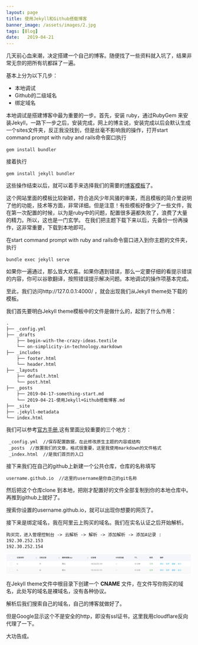 ```yaml
---
layout: page
title: 使用Jekyll和Github搭载博客
banner_image: /assets/images/2.jpg
tags: [Blog]
date:   2019-04-21
---
```


几天前心血来潮，决定搭建一个自己的博客。随便找了一些资料就入坑了，结果非常无奈的把所有坑都踩了一遍。

基本上分为以下几步：

- 本地调试
- Github的二级域名
- 绑定域名

本地调试是搭建博客中最为重要的一步。首先，安装 ruby，通过RubyGem 来安装Jekyll，一路下一步之后，安装完成，网上的博主说，安装完成以后会默认生成一个sites文件夹，反正我没找到，但是丝毫不影响我的操作，打开start command prompt with ruby and rails命令窗口执行

`gem install bundler`

接着执行

`gem install jekyll bundler`

这些操作结束以后，就可以着手来选择我们的需要的[博客模板](https://jekyll-themes.com/jekyll-theme-pdz/)了。

这个网站里面的模板比较新颖，符合追风少年风骚的审美，而且模板的简介里说明了他的功能，技术等方面，非常详细。但是注意！有些模板好像少了一些文件，我在第一次配置的时候，以为是ruby中的问题，配置很多遍都失败了，浪费了大量的精力。所以，这也是一门玄学。 在我们把主题下载下来以后，先备份一份再操作，这非常重要，下载到本地即可。

在start command prompt with ruby and rails命令窗口进入到你主题的文件夹，执行

`bundle exec jekyll serve`

如果你一遍通过，那么皆大欢喜。如果你遇到错误，那么一定要仔细的看提示错误的内容，你可以谷歌翻译，按照错误提示解决问题。本地调试的操作项基本完成。

至此，我们访问http://127.0.0.1:4000/  ，就会出现我们从Jekyll theme处下载的模板。

我们首先要明白Jekyll theme模板中的文件是做什么的，起到了什么作用：
```
.
├── _config.yml
├── _drafts
    ├── begin-with-the-crazy-ideas.textile
    └── on-simplicity-in-technology.markdown
├── _includes
    ├── footer.html
    └── header.html
├── _layouts
    ├── default.html
    └── post.html
├── _posts
    ├── 2019-04-17-something-start.md
    └── 2019-04-21-使用Jekyll+Github搭载博客.md
├── _site
├── .jekyll-metadata
└── index.html
```
我们可以参考[官方手册](http://jekyllcn.com/docs/structure/),这有里面比较重要的三个地方：

```
 _config.yml  //保存配置数据，在此修改原生主题的内容或结构
 _posts  //放置我们的文章，格式很重要，这里我使用markdown的文件格式
 _index.html  //是我们首页的入口
```

接下来我们在自己的github上新建一个公共仓库，仓库的名称填写

```
username.github.io  //这里的username是你自己的git名称
```

然后把这个仓库clone 到本地，把刚才配置好的文件全部复制到你的本地仓库中。再推到github上就好了。

搜索你设置的username.github.io，就可以出现你想要的网页了。

接下来是绑定域名，我在阿里云上购买的域名。我们在实名认证之后开始解析。

```
购买完，进入管理控制台 -> 云解析 -> 解析 -> 添加解析 -> 添加A记录 :
192.30.252.153
192.30.252.154
```

![JirkDoo](/pic/yuming.png)


在Jekyll theme文件中根目录下创建一个 **CNAME** 文件，在文件写你购买的域名，此处写的域名是裸域名，没有各种协议。

解析后我们搜索自己的域名，自己的博客就做好了。

但是Google显示这个不是安全的http，即没有ssl证书，这里我用cloudflare反向代理了一下。

大功告成。